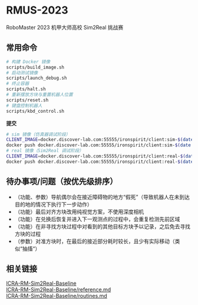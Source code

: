 # RMUS-2023
RoboMaster 2023 机甲大师高校 Sim2Real 挑战赛

## 常用命令
```bash
# 构建 Docker 镜像
scripts/build_image.sh
# 启动测试镜像
scripts/launch_debug.sh
# 终止容器
scripts/halt.sh
# 重新摆放方块与重置机器人位置
scripts/reset.sh
# 键盘控制机器人
scripts/kbd_control.sh
```

**提交**  

```bash
# sim 镜像（仿真器调试阶段）
CLIENT_IMAGE=docker.discover-lab.com:55555/ironspirit/client:sim-$(date +"%Y%m%d") bash scripts/build_image.sh
docker push docker.discover-lab.com:55555/ironspirit/client:sim-$(date +"%Y%m%d")
# real 镜像（Sim2Real 调试阶段）
CLIENT_IMAGE=docker.discover-lab.com:55555/ironspirit/client:real-$(date +"%Y%m%d") bash scripts/build_image.sh
docker push docker.discover-lab.com:55555/ironspirit/client:real-$(date +"%Y%m%d")
```

## 待办事项/问题（按优先级排序）

- （功能、参数）导航偶尔会在接近障碍物的地方“假死”（导致机器人在未到达目的地的情况下执行下一步动作）
- （功能）最后对齐方块改用纯视觉方案，不使用深度相机
- （功能）在兑换后恢复并进入下一观测点的过程中，会重复检测先前区域
- （功能）在非寻找方块过程中对看到的其他目标方块予以记录，之后免去寻找方块的过程
- （参数）对准方块时，在最后的接近部分耗时较长，且少有实际移动（类似“抽搐“）

## 相关链接
[ICRA-RM-Sim2Real-Baseline](https://github.com/AIR-DISCOVER/ICRA-RM-Sim2real-Baseline)  
[ICRA-RM-Sim2Real-Baseline/reference.md](https://github.com/AIR-DISCOVER/ICRA-RM-Sim2Real-Baseline/blob/master/reference.md)  
[ICRA-RM-Sim2Real-Baseline/routines.md](https://github.com/AIR-DISCOVER/ICRA-RM-Sim2Real-Baseline/blob/master/routines.md)  
